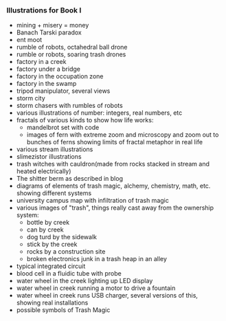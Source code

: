 ### Illustrations for Book I

 - mining + misery = money
 - Banach Tarski paradox
 - ent moot
 - rumble of robots, octahedral ball drone
 - rumble or robots, soaring trash drones
 - factory in a creek
 - factory under a bridge
 - factory in the occupation zone
 - factory in the swamp
 - tripod manipulator, several views
 - storm city
 - storm chasers with rumbles of robots
 - various illustrations of number: integers, real numbers, etc
 - fractals of various kinds to show how life works:
 	- mandelbrot set with code
 	- images of fern with extreme zoom and microscopy and zoom out to bunches of ferns showing limits of fractal metaphor in real life
 - various stream illustrations
 - slimezistor illustrations
 - trash witches with cauldron(made from rocks stacked in stream and heated electrically)
 - The shitter berm as described in blog
 - diagrams of elements of trash magic, alchemy, chemistry, math, etc. showing different systems
 - university campus map with infiltration of trash magic
 - various images of "trash", things really cast away from the ownership system:
 	- bottle by creek
 	- can by creek
 	- dog turd by the sidewalk
 	- stick by the creek
 	- rocks by a construction site
 	- broken electronics junk in a trash heap in an alley
 - typical integrated circuit 
 - blood cell in a fluidic tube with probe
 - water wheel in the creek lighting up LED display
 - water wheel in creek running a motor to drive a fountain
 - water wheel in creek runs USB charger, several versions of this, showing real installations 
 - possible symbols of Trash Magic